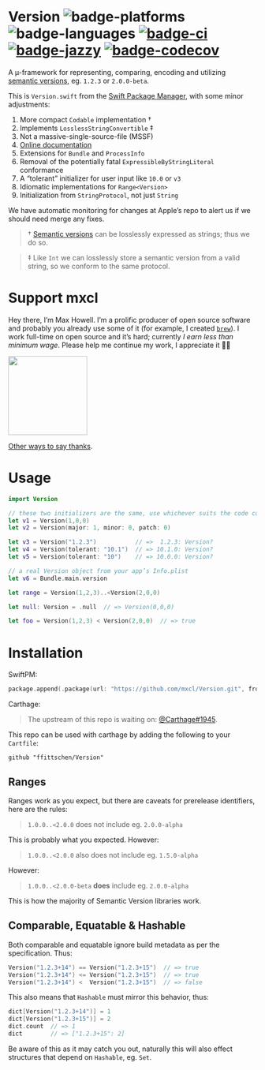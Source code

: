 # Version ![badge-platforms][] ![badge-languages][] [![badge-ci][]][travis] [![badge-jazzy][]][docs] [![badge-codecov][]][codecov]

A µ-framework for representing, comparing, encoding and utilizing
[semantic versions][semver], eg. `1.2.3` or `2.0.0-beta`.

This is `Version.swift` from the [Swift Package Manager], with some minor
adjustments:

1. More compact `Codable` implementation †
2. Implements `LosslessStringConvertible` ‡
3. Not a massive-single-source-file (MSSF)
4. [Online documentation][docs]
5. Extensions for `Bundle` and `ProcessInfo`
6. Removal of the potentially fatal `ExpressibleByStringLiteral` conformance
7. A “tolerant” initializer for user input like `10.0` or `v3`
8. Idiomatic implementations for `Range<Version>`
9. Initialization from `StringProtocol`, not just `String`

We have automatic monitoring for changes at Apple’s repo to alert us if we
should need merge any fixes.

> † [Semantic versions][semver] can be losslessly expressed as strings; thus we
> do so.

> ‡ Like `Int` we can losslessly store a semantic version from a valid string,
> so we conform to the same protocol.

[semver]: https://semver.org
[docs]: https://mxcl.dev/Version/Structs/Version.html
[badge-platforms]: https://img.shields.io/badge/platforms-macOS%20%7C%20Linux%20%7C%20iOS%20%7C%20tvOS%20%7C%20watchOS-lightgrey.svg
[badge-languages]: https://img.shields.io/badge/swift-4.2%20%7C%205.0-orange.svg
[badge-jazzy]: https://raw.githubusercontent.com/mxcl/Version/gh-pages/badge.svg?sanitize=true
[badge-codecov]: https://codecov.io/gh/mxcl/Version/branch/master/graph/badge.svg
[badge-ci]: https://travis-ci.com/mxcl/Version.svg
[travis]: https://travis-ci.com/mxcl/Version
[codecov]: https://codecov.io/gh/mxcl/Version
[Swift Package Manager]: https://github.com/apple/swift-package-manager/blob/master/Sources/SPMUtility/Version.swift

# Support mxcl

Hey there, I’m Max Howell. I’m a prolific producer of open source software and
probably you already use some of it (for example, I created [`brew`]). I work
full-time on open source and it’s hard; currently *I earn less than minimum
wage*. Please help me continue my work, I appreciate it 🙏🏻

<a href="https://www.patreon.com/mxcl">
	<img src="https://c5.patreon.com/external/logo/become_a_patron_button@2x.png" width="160">
</a>

[Other ways to say thanks](http://mxcl.dev/#donate).

[`brew`]: https://brew.sh

# Usage

```swift
import Version

// these two initializers are the same, use whichever suits the code context
let v1 = Version(1,0,0)
let v2 = Version(major: 1, minor: 0, patch: 0)

let v3 = Version("1.2.3")           // =>  1.2.3: Version?
let v4 = Version(tolerant: "10.1")  // => 10.1.0: Version?
let v5 = Version(tolerant: "10")    // => 10.0.0: Version?

// a real Version object from your app’s Info.plist
let v6 = Bundle.main.version

let range = Version(1,2,3)..<Version(2,0,0)

let null: Version = .null  // => Version(0,0,0)

let foo = Version(1,2,3) < Version(2,0,0)  // => true
```

# Installation

SwiftPM:

```swift
package.append(.package(url: "https://github.com/mxcl/Version.git", from: "2.0.0"))
```

Carthage:

> The upstream of this repo is waiting on: [@Carthage#1945](https://github.com/Carthage/Carthage/pull/1945).

This repo can be used with carthage by adding the following to your `Cartfile`:

```
github "ffittschen/Version"
```

## Ranges

Ranges work as you expect, but there are caveats for prerelease identifiers,
here are the rules:

>  `1.0.0..<2.0.0` does not include eg. `2.0.0-alpha`

This is probably what you expected. However:

> `1.0.0..<2.0.0` also does not include eg. `1.5.0-alpha`

However:

> `1.0.0..<2.0.0-beta` **does** include eg. `2.0.0-alpha`

This is how the majority of Semantic Version libraries work.

## Comparable, Equatable & Hashable

Both comparable and equatable ignore build metadata as per the specification. Thus:

```swift
Version("1.2.3+14") == Version("1.2.3+15")  // => true
Version("1.2.3+14") <= Version("1.2.3+15")  // => true
Version("1.2.3+14") <  Version("1.2.3+15")  // => false
```

This also means that `Hashable` must mirror this behavior, thus:

```swift
dict[Version("1.2.3+14")] = 1
dict[Version("1.2.3+15")] = 2
dict.count  // => 1
dict        // => ["1.2.3+15": 2]
```

Be aware of this as it may catch you out, naturally this will also effect structures
that depend on `Hashable`, eg. `Set`.
